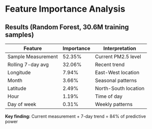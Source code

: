 # Feature Importance Analysis

## Results (Random Forest, 30.6M training samples)

| Feature | Importance | Interpretation |
|---------|------------|----------------|
| Sample Measurement | 52.35% | Current PM2.5 level |
| Rolling 7-day avg | 32.06% | Recent trend |
| Longitude | 7.94% | East-West location |
| Month | 3.66% | Seasonal patterns |
| Latitude | 2.49% | North-South location |
| Hour | 1.19% | Time of day |
| Day of week | 0.31% | Weekly patterns |

**Key finding:** Current measurement + 7-day trend = 84% of predictive power
